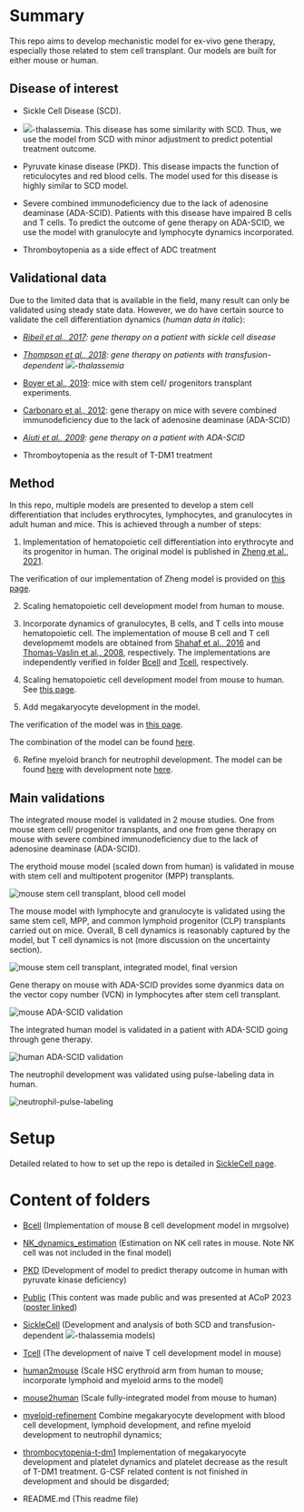 # Summary

This repo aims to develop mechanistic model for ex-vivo gene therapy, especially those related to stem cell transplant. Our models are built for either mouse or human. 

## Disease of interest

- Sickle Cell Disease (SCD). 

- <img src="https://latex.codecogs.com/svg.image?\beta" title=" " />-thalassemia. This disease has some similarity with SCD. Thus, we use the model from SCD with minor adjustment to predict potential treatment outcome. 

- Pyruvate kinase disease (PKD). This disease impacts the function of reticulocytes and red blood cells. The model used for this disease is highly similar to SCD model. 

- Severe combined immunodeficiency due to the lack of adenosine deaminase (ADA-SCID). Patients with this disease have impaired B cells and T cells. To predict the outcome of gene therapy on ADA-SCID, we use the model with granulocyte and lymphocyte dynamics incorporated. 

- Thromboytopenia as a side effect of ADC treatment

## Validational data

Due to the limited data that is available in the field, many result can only be validated using steady state data. However, we do have certain source to validate the cell differentiation dynamics (*human data in italic*): 

- *[Ribeil et al., 2017](https://www.nejm.org/doi/full/10.1056/nejmoa1609677): gene therapy on a patient with sickle cell disease*

- *[Thompson et al., 2018](https://www.nejm.org/doi/10.1056/NEJMoa1705342?url_ver=Z39.88-2003): gene therapy on patients with transfusion-dependent <img src="https://latex.codecogs.com/svg.image?\beta" title=" " />-thalassemia*

- [Boyer et al., 2019](https://pubmed.ncbi.nlm.nih.gov/30905737/): mice with stem cell/ progenitors transplant experiments. 

- [Carbonaro et al., 2012](https://pubmed.ncbi.nlm.nih.gov/22833548/): gene therapy on mice with severe combined immunodeficiency due to the lack of adenosine deaminase (ADA-SCID)

- *[Aiuti et al., 2009](https://www.nejm.org/doi/pdf/10.1056/NEJMoa0805817): gene therapy on a patient with ADA-SCID*

- Thromboytopenia as the result of T-DM1 treatment

## Method

In this repo, multiple models are presented to develop a stem cell differentiation that includes erythrocytes, lymphocytes, and granulocytes in adult human and mice. This is achieved through a number of steps: 

1. Implementation of hematopoietic cell differentiation into erythrocyte and its progenitor in human. The original model is published in [Zheng et al., 2021](https://ascpt.onlinelibrary.wiley.com/doi/full/10.1002/psp4.12638).

The verification of our implementation of Zheng model is provided on [this page](SickleCell/README.md).

2. Scaling hematopoietic cell development model from human to mouse. 

3. Incorporate dynamics of granulocytes, B cells, and T cells into mouse hematopoietic cell. The implementation of mouse B cell and T cell developmemt models are obtained from [Shahaf et al., 2016](https://www.frontiersin.org/articles/10.3389/fimmu.2016.00077/full) and [Thomas-Vaslin et al., 2008](https://www.jimmunol.org/content/180/4/2240.long), respectively. The implementations are independently verified in folder [Bcell](Bcell/) and [Tcell](Tcell/), respectively. 

4. Scaling hematopoietic cell development model from mouse to human. See [this page](mouse2human/readme.md). 

5. Add megakaryocyte development in the model.

The verification of the model was in [this page](thrombocytopenia-t-dm1/README.md). 

The combination of the model can be found [here](myeloid-refinement/model/human_ery_lymp_mk_myeloid.cpp).

6. Refine myeloid branch for neutrophil development. The model can be found [here](myeloid-refinement/model/human_ery_lymp_mk_neutrophil.cpp) with development note [here](myeloid-refinement/README.md).

## Main validations

The integrated mouse model is validated in 2 mouse studies. One from mouse stem cell/ progenitor transplants, and one from gene therapy on mouse with severe combined immunodeficiency due to the lack of adenosine deaminase (ADA-SCID). 

The erythoid mouse model (scaled down from human) is validated in mouse with stem cell and multipotent progenitor (MPP) transplants. 

![mouse stem cell transplant, blood cell model](human2mouse/img/HSCT_withHb_erythocytes.png)

The mouse model with lymphocyte and granulocyte is validated using the same stem cell, MPP, and common lymphoid progenitor (CLP) transplants carried out on mice. Overall, B cell dynamics is reasonably captured by the model, but T cell dynamics is not (more discussion on the uncertainty section).

![mouse stem cell transplant, integrated model, final version](human2mouse/img/boyer_full_final.png)

Gene therapy on mouse with ADA-SCID provides some dyanmics data on the vector copy number (VCN) in lymphocytes after stem cell transplant. 

![mouse ADA-SCID validation](human2mouse/img/adascidgtsimul2.png)

The integrated human model is validated in a patient with ADA-SCID going through gene therapy. 

![human ADA-SCID validation](mouse2human/img/aiutip1.png)

The neutrophil development was validated using pulse-labeling data in human. 

![neutrophil-pulse-labeling](myeloid-refinement/deliv/figure/dynamics_neutrophi_pulselabeling.png)

# Setup

Detailed related to how to set up the repo is detailed in [SickleCell page](SickleCell/README.md). 

# Content of folders

- [Bcell](Bcell/) (Implementation of mouse B cell development model in mrgsolve)

- [NK_dynamics_estimation](NK_dynamics_estimation/)  (Estimation on NK cell rates in mouse. Note NK cell was not included in the final model)

- [PKD](PKD/) (Development of model to predict therapy outcome in human with pyruvate kinase deficiency)

- [Public](Public/) (This content was made public and was presented at ACoP 2023 ([poster linked](https://www.metrumrg.com/wp-content/uploads/2023/11/poster-YL.pdf))

- [SickleCell](SickleCell/) (Development and analysis of both SCD and transfusion-dependent <img src="https://latex.codecogs.com/svg.image?\beta" title=" " />-thalassemia models)

- [Tcell](Tcell/) (The development of naive T cell development model in mouse)

- [human2mouse](human2mouse/) (Scale HSC erythroid arm from human to mouse; incorporate lymphoid and myeloid arms to the model)

- [mouse2human](mouse2human/)  (Scale fully-integrated model from mouse to human)

- [myeloid-refinement](myeloid-refinement/) Combine megakaryocyte development with blood cell development, lymphoid development, and refine myeloid development to neutrophil dynamics; 

- [thrombocytopenia-t-dm1](thrombocytopenia-t-dm1/) Implementation of megakaryocyte development and platelet dynamics and platelet decrease as the result of T-DM1 treatment. G-CSF related content is not finished in development and should be disgarded; 

- README.md (This readme file)










